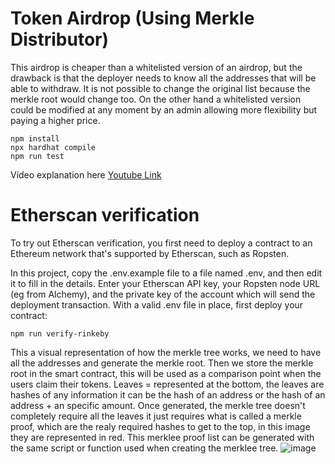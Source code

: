 # Token Airdrop (Using Merkle Distributor)

This airdrop is cheaper than a whitelisted version of an airdrop, but the drawback is that the deployer needs to know all the addresses that will be able to withdraw. It is not possible to change the original list because the merkle root would change too. On the other hand a whitelisted version could be modified at any moment by an admin allowing more flexibility but paying a higher price.

```shell
npm install
npx hardhat compile
npm run test
```
Video explanation here [Youtube Link](https://youtu.be/enjfkv5x3ms)

# Etherscan verification

To try out Etherscan verification, you first need to deploy a contract to an Ethereum network that's supported by Etherscan, such as Ropsten.

In this project, copy the .env.example file to a file named .env, and then edit it to fill in the details. Enter your Etherscan API key, your Ropsten node URL (eg from Alchemy), and the private key of the account which will send the deployment transaction. With a valid .env file in place, first deploy your contract:

```shell
npm run verify-rinkeby
```

This a visual representation of how the merkle tree works, we need to have all the addresses and generate the merkle root.
Then we store the merkle root in the smart contract, this will be used as a comparison point when the users claim their tokens.
Leaves = represented at the bottom, the leaves are hashes of any information it can be the hash of an address or the hash of an address + an specific amount.
Once generated, the merkle tree doesn't completely require all the leaves it just requires what is called a merkle proof, which are the realy required hashes to get to the top, in this image they are represented in red. This merklee proof list can be generated with the same script or function used when creating the merklee tree. 
![image](https://user-images.githubusercontent.com/33629234/189267507-ab9a6711-45d6-4a74-aee3-98d622223f3f.png)

